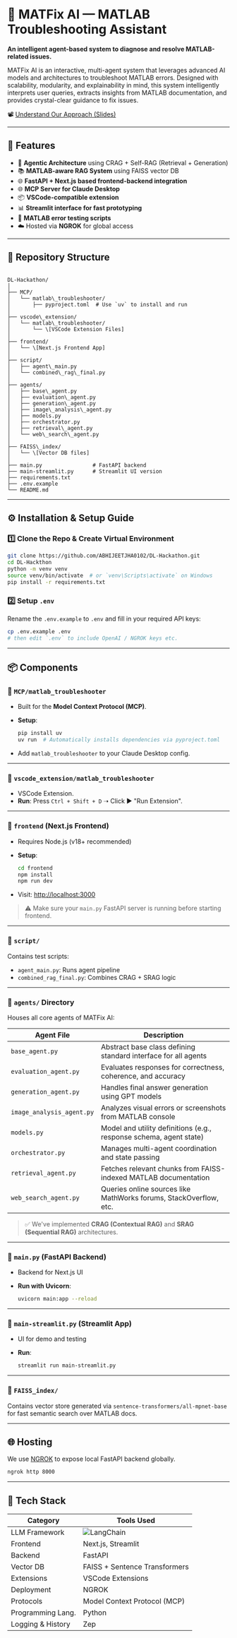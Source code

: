 # 🤖 MATFix AI — MATLAB Troubleshooting Assistant

**An intelligent agent-based system to diagnose and resolve MATLAB-related issues.**

MATFix AI is an interactive, multi-agent system that leverages advanced AI models and architectures to troubleshoot MATLAB errors. Designed with scalability, modularity, and explainability in mind, this system intelligently interprets user queries, extracts insights from MATLAB documentation, and provides crystal-clear guidance to fix issues.

📽️ [Understand Our Approach (Slides)](https://www.canva.com/design/DAGmbL8Vyeo/Rx5AZ1-lSgodsBOnkEMluw/view?utm_content=DAGmbL8Vyeo&utm_campaign=designshare&utm_medium=link2&utm_source=uniquelinks&utlId=hac6fb0719a)

---

## 🚀 Features

- 🧠 **Agentic Architecture** using CRAG + Self-RAG (Retrieval + Generation)
- 📚 **MATLAB-aware RAG System** using FAISS vector DB
- 🌐 **FastAPI + Next.js based frontend-backend integration**
- 🌐 **MCP Server for Claude Desktop**
- 📦 **VSCode-compatible extension**
- 📊 **Streamlit interface for fast prototyping**
- 🧪 **MATLAB error testing scripts**
- ☁️ Hosted via **NGROK** for global access

---

## 📁 Repository Structure

```

DL-Hackathon/
│
├── MCP/
│   └── matlab\_troubleshooter/
│       ├── pyproject.toml  # Use `uv` to install and run
│
├── vscode\_extension/
│   └── matlab\_troubleshooter/
│       └── \[VSCode Extension Files]
│
├── frontend/
│   └── \[Next.js Frontend App]
│
├── script/
│   ├── agent\_main.py
│   └── combined\_rag\_final.py
│
├── agents/
│   ├── base\_agent.py
│   ├── evaluation\_agent.py
│   ├── generation\_agent.py
│   ├── image\_analysis\_agent.py
│   ├── models.py
│   ├── orchestrator.py
│   ├── retrieval\_agent.py
│   └── web\_search\_agent.py
│
├── FAISS\_index/
│   └── \[Vector DB files]
│
├── main.py                # FastAPI backend
├── main-streamlit.py      # Streamlit UI version
├── requirements.txt
├── .env.example
└── README.md

````

---

## ⚙️ Installation & Setup Guide

### 1️⃣ Clone the Repo & Create Virtual Environment

```bash
git clone https://github.com/ABHIJEETJHA0102/DL-Hackathon.git
cd DL-Hackthon
python -m venv venv
source venv/bin/activate  # or `venv\Scripts\activate` on Windows
pip install -r requirements.txt
````

### 2️⃣ Setup `.env`

Rename the `.env.example` to `.env` and fill in your required API keys:

```bash
cp .env.example .env
# then edit `.env` to include OpenAI / NGROK keys etc.
```

---

## 📦 Components

### 🔹 `MCP/matlab_troubleshooter`

* Built for the **Model Context Protocol (MCP)**.
* **Setup**:

  ```bash
  pip install uv
  uv run  # Automatically installs dependencies via pyproject.toml
  ```
* Add `matlab_troubleshooter` to your Claude Desktop config.

---

### 🔹 `vscode_extension/matlab_troubleshooter`

* VSCode Extension.
* **Run**: Press `Ctrl + Shift + D` ➝ Click ▶️ "Run Extension".

---

### 🔹 `frontend` (Next.js Frontend)

* Requires Node.js (v18+ recommended)
* **Setup**:

  ```bash
  cd frontend
  npm install
  npm run dev
  ```
* Visit: [http://localhost:3000](http://localhost:3000)

> ⚠️ Make sure your `main.py` FastAPI server is running before starting frontend.

---

### 🔹 `script/`

Contains test scripts:

* `agent_main.py`: Runs agent pipeline
* `combined_rag_final.py`: Combines CRAG + SRAG logic

---

### 🔹 `agents/` Directory

Houses all core agents of MATFix AI:

| Agent File                | Description                                                        |
| ------------------------- | ------------------------------------------------------------------ |
| `base_agent.py`           | Abstract base class defining standard interface for all agents     |
| `evaluation_agent.py`     | Evaluates responses for correctness, coherence, and accuracy       |
| `generation_agent.py`     | Handles final answer generation using GPT models                   |
| `image_analysis_agent.py` | Analyzes visual errors or screenshots from MATLAB console          |
| `models.py`               | Model and utility definitions (e.g., response schema, agent state) |
| `orchestrator.py`         | Manages multi-agent coordination and state passing                 |
| `retrieval_agent.py`      | Fetches relevant chunks from FAISS-indexed MATLAB documentation    |
| `web_search_agent.py`     | Queries online sources like MathWorks forums, StackOverflow, etc.  |

> ✅ We've implemented **CRAG (Contextual RAG)** and **SRAG (Sequential RAG)** architectures.

---

### 🔹 `main.py` (FastAPI Backend)

* Backend for Next.js UI
* **Run with Uvicorn**:

  ```bash
  uvicorn main:app --reload
  ```

---

### 🔹 `main-streamlit.py` (Streamlit App)

* UI for demo and testing
* **Run**:

  ```bash
  streamlit run main-streamlit.py
  ```

---

### 🔹 `FAISS_index/`

Contains vector store generated via `sentence-transformers/all-mpnet-base` for fast semantic search over MATLAB docs.

---

## 🌐 Hosting

We use [NGROK](https://ngrok.com/) to expose local FastAPI backend globally.

```bash
ngrok http 8000
```

---

## 🧰 Tech Stack

| Category          | Tools Used                                                 |
| ----------------- | ---------------------------------------------------------- |
| LLM Framework     | ![LangChain](https://img.shields.io/badge/-LangChain-blue) |
| Frontend          | Next.js, Streamlit                                         |
| Backend           | FastAPI                                                    |
| Vector DB         | FAISS + Sentence Transformers                              |
| Extensions        | VSCode Extensions                                          |
| Deployment        | NGROK                                                      |
| Protocols         | Model Context Protocol (MCP)                               |
| Programming Lang. | Python                                                     |
| Logging & History | Zep                                                        |
